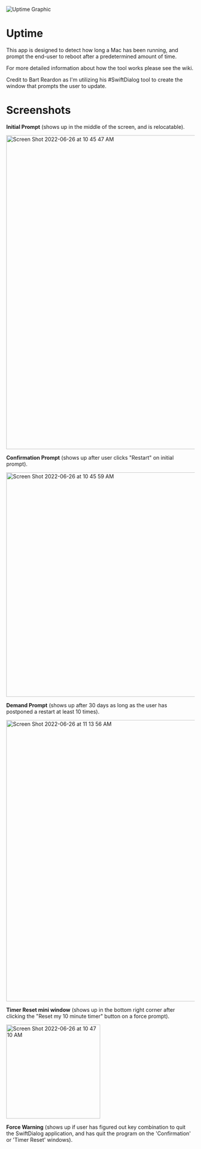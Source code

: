 ![Uptime Graphic](https://user-images.githubusercontent.com/105330539/175823344-caf63b7e-51b9-4423-93be-6bb588e205f0.png)


# Uptime

This app is designed to detect how long a Mac has been running, and prompt the end-user to reboot after a predetermined amount of time. 

For more detailed information about how the tool works please see the wiki.

Credit to Bart Reardon as I'm utilizing his #SwiftDialog tool to create the window that prompts the user to update. 


# Screenshots


**Initial Prompt** (shows up in the middle of the screen, and is relocatable). 

<img width="838" alt="Screen Shot 2022-06-26 at 10 45 47 AM" src="https://user-images.githubusercontent.com/105330539/175823611-06138ba0-60c9-437c-ad0d-6eebc285c7ec.png">



**Confirmation Prompt** (shows up after user clicks "Restart" on initial prompt). 

<img width="599" alt="Screen Shot 2022-06-26 at 10 45 59 AM" src="https://user-images.githubusercontent.com/105330539/175823623-7fe901b8-3c6a-4b49-9c2f-1d0f88ecfd92.png">



**Demand Prompt** (shows up after 30 days as long as the user has postponed a restart at least 10 times).

<img width="751" alt="Screen Shot 2022-06-26 at 11 13 56 AM" src="https://user-images.githubusercontent.com/105330539/175823631-ba78890d-9e58-42e5-98cb-a48e5c5f3b79.png">



**Timer Reset mini window** (shows up in the bottom right corner after clicking the "Reset my 10 minute timer" button on a force prompt). 

<img width="251" alt="Screen Shot 2022-06-26 at 10 47 10 AM" src="https://user-images.githubusercontent.com/105330539/175823680-04225610-2d59-442e-83c3-8a86ab5f6dfe.png">


**Force Warning** (shows up if user has figured out key combination to quit the SwiftDialog application, and has quit the program on the 'Confirmation' or 'Timer Reset' windows).

